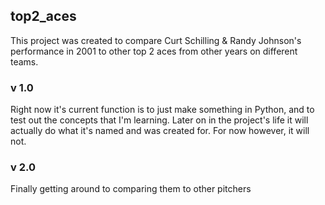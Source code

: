 ## top2_aces
This project was created to compare Curt Schilling & Randy Johnson's performance in 2001 to other top 2 aces from other years on different teams.

### v 1.0
Right now it's current function is to just make something in Python, and to test out the concepts that I'm learning.
Later on in the project's life it will actually do what it's named and was created for. For now however, it will not.

### v 2.0
Finally getting around to comparing them to other pitchers
